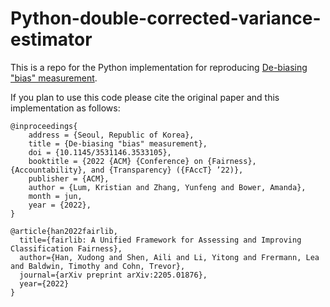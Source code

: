 # Python-double-corrected-variance-estimator

This is a repo for the Python implementation for reproducing [De-biasing "bias" measurement](https://arxiv.org/abs/2205.05770).

If you plan to use this code please cite the original paper and this implementation as follows:

```
@inproceedings{
	address = {Seoul, Republic of Korea},
	title = {De-biasing "bias" measurement},
	doi = {10.1145/3531146.3533105},
	booktitle = {2022 {ACM} {Conference} on {Fairness}, {Accountability}, and {Transparency} ({FAccT} ’22)},
	publisher = {ACM},
	author = {Lum, Kristian and Zhang, Yunfeng and Bower, Amanda},
	month = jun,
	year = {2022},
}

@article{han2022fairlib,
  title={fairlib: A Unified Framework for Assessing and Improving Classification Fairness},
  author={Han, Xudong and Shen, Aili and Li, Yitong and Frermann, Lea and Baldwin, Timothy and Cohn, Trevor},
  journal={arXiv preprint arXiv:2205.01876},
  year={2022}
}
```